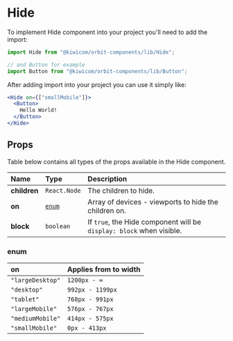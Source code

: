 # Hide
To implement Hide component into your project you'll need to add the import:
```jsx
import Hide from "@kiwicom/orbit-components/lib/Hide";

// and Button for example
import Button from "@kiwicom/orbit-components/lib/Button";
```
After adding import into your project you can use it simply like:
```jsx
<Hide on={["smallMobile"]}>
  <Button>
    Hello World!
  </Button>
</Hide>
```
## Props
Table below contains all types of the props available in the Hide component.

| Name          | Type              | Description                     |
| :------------ | :---------------- |:------------------------------- |
| **children**  | `React.Node`      | The children to hide. 
| **on**        | [`enum`](#enum)   | Array of devices - viewports to hide the children on.
| **block**     | `boolean`         | If `true`, the Hide component will be `display: block` when visible.
  
### enum
| on                | Applies from to width |
| :---------------- | :-------------------- |
| `"largeDesktop"`  | `1200px - ∞`          |
| `"desktop"`       | `992px - 1199px`      |
| `"tablet"`        | `768px - 991px`       |
| `"largeMobile"`   | `576px - 767px`       |
| `"mediumMobile"`  | `414px - 575px`       |
| `"smallMobile"`   | `0px - 413px`         |
